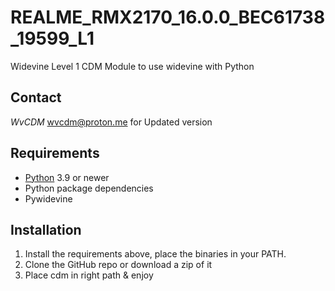 # REALME_RMX2170_16.0.0_BEC61738_19599_L1
 Widevine Level 1 CDM
 Module to use widevine with Python
## Contact

*WvCDM* <wvcdm@proton.me> for Updated version

## Requirements

* [Python](https://python.org/) 3.9 or newer
* Python package dependencies
* Pywidevine

## Installation

1. Install the requirements above, place the binaries in your PATH.
2. Clone the GitHub repo or download a zip of it
3. Place cdm in right path & enjoy
